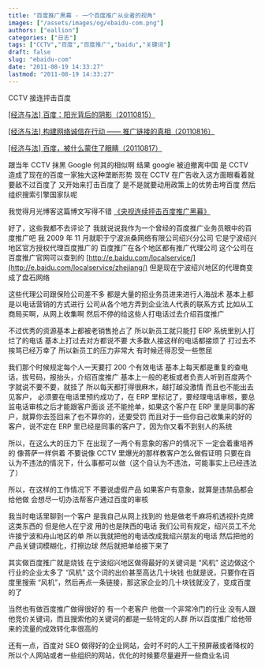 ```yaml
---
title: "百度推广黑幕 - 一个百度推广从业者的视角"
images: ["/assets/images/og/ebaidu-com.png"]
authors: ["eallion"]
categories: ["日志"]
tags: ["CCTV","百度","百度推广","baidu","关键词"]
draft: false
slug: "ebaidu-com"
date: "2011-08-19 14:33:27"
lastmod: "2011-08-19 14:33:27"
---
```


CCTV 接连抨击百度

  [[经济与法] 百度：阳光背后的阴影（20110815）](http://jingji.cntv.cn/20110815/107680.shtml)

  [[经济与法] 构建网络诚信在行动 —— 推广链接的真相（20110816）](http://jingji.cntv.cn/20110816/113398.shtml)

  [[经济与法] 百度，被什么蒙住了眼睛（20110817）](http://jingji.cntv.cn/20110817/116725.shtml)

跟当年 CCTV 抹黑 Google 何其的相似啊
结果 google 被迫撤离中国
是 CCTV 造成了现在的百度一家独大这种垄断形势
现在 CCTV 在广告收入这方面眼看着就要敌不过百度了
又开始来打击百度了
是不是就要动用政策上的优势击垮百度
然后组织搜索引擎国家队呢

我觉得月光博客这篇博文写得不错 [《央视连续抨击百度推广黑幕》](http://www.williamlong.info/archives/2775.html)

好了，这些我都不去评论了
我就说说我作为一个曾经的百度推广业务员眼中的百度推广吧
我 2009 年 11 月就职于宁波派桑网络有限公司绍兴分公司
它是宁波绍兴地区官方授权代理百度推广的
百度推广在各个地区都有推广代理公司
这个公司在百度推广官网可以查到的 [http://e.baidu.com/localservice/](http://e.baidu.com/localservice/zhejiang/)
但是现在宁波绍兴地区的代理商变成了盘石网络

这些代理公司跟保险公司差不多
都是大量的招业务员进来进行人海战术
基本上都是以电话营销的方式进行
公司从各个地方弄到企业法人代表的联系方式
比如从工商局买啊，从网上收集啊
然后不停的给这些人打电话过去介绍百度推广

不过优秀的资源基本上都被老销售抢占了
所以新员工就只能打 ERP 系统里别人打烂了的电话
基本上打过去对方都说不要
大多数人接这样的电话都接烦了
打过去不挨骂已经万幸了
所以新员工的压力非常大
有时候还得忍受一些憋屈

我们那个时候规定每个人一天要打 200 个有效电话
基本上每天都是重复的查电话，拔号码，报抬头，介绍百度推广
基本上一般的老板或者负责人听到百度两个字就说不要不要，就挂了
所以每天都打得很麻木，越打越没激情
而且也不能出去见客户，
必须要在电话里预约成功了，在 ERP 里标记了，要经理电话审核，要总监电话审核之后才能跟客户面谈
还不能抢单，如果这个客户在 ERP 里是同事的客户，就算你去签回来了也不算你的，还要受罚
而且对于一些你自己收集来的好的客户，说不定在 ERP 里已经是同事的客户了，因为你又看不到别人的系统

所以，在这么大的压力下
在出现了一两个有意象的客户的情况下
一定会着重培养的
像菩萨一样供着
不要说像 CCTV 里爆光的那样教客户怎么做假证明
只要在自认为不违法的情况下，什么事都可以做（这个自认为不违法，可能事实上已经违法了）

所以，在这样的工作情况下
不要说虚假产品
如果客户有意象，就算是违禁品都会给他做
会想尽一切办法帮客户通过百度的审核

我当时电话里聊到一个客户
是我自己从网上找到的
他是做老千麻将机透视扑克牌这类东西的
但是他人在宁波
用的也是陕西的电话
我们公司有规定，绍兴员工不允许接宁波和舟山地区的单
所以我就把他的电话改成我绍兴朋友的电话
然后把他的产品关键词模糊化，打擦边球
然后就把单给接下来了

其实做百度推广就是烧钱
在宁波绍兴地区做得最好的关键词是 “风机”
这边做这个行业的企业太多了
“风机” 这个词的出价甚至高达几十块钱
也就是说，只要你在百度里搜索 “风机”，然后再点一条链接，那这家企业的几十块钱就没了，变成百度的了

当然也有做百度推广做得很好的
有一个老客户
他做一个非常冷门的行业
没有人跟他竞价关键词，而且搜索他的关键词的都是一些特定的人群
所以百度推广给他带来的流量的成效转化率很高的

还有一点，百度对 SEO 做得好的企业网站，会时不时的人工干预屏蔽或者降权的
所以个人网站或者一些组织的网站，优化的时候要尽量避开一些商业名词

